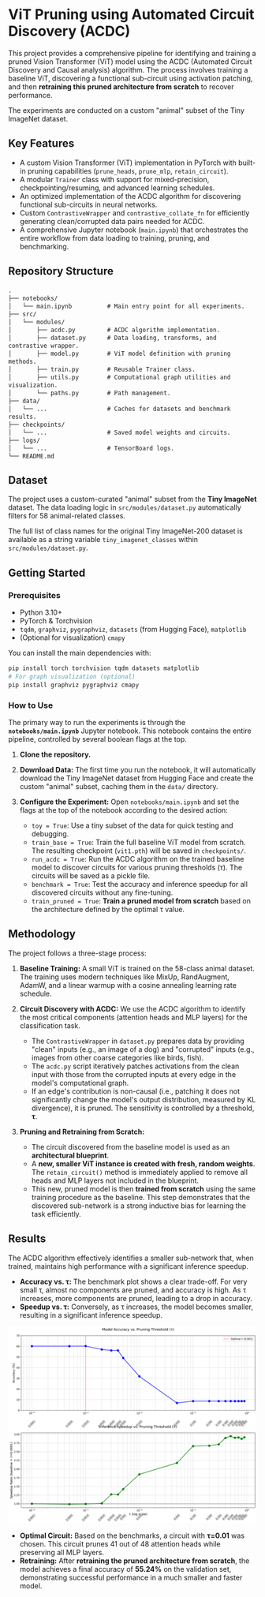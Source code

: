 # ViT Pruning using Automated Circuit Discovery (ACDC)

This project provides a comprehensive pipeline for identifying and training a pruned Vision Transformer (ViT) model using the ACDC (Automated Circuit Discovery and Causal analysis) algorithm. The process involves training a baseline ViT, discovering a functional sub-circuit using activation patching, and then **retraining this pruned architecture from scratch** to recover performance.

The experiments are conducted on a custom "animal" subset of the Tiny ImageNet dataset.

## Key Features

-   A custom Vision Transformer (ViT) implementation in PyTorch with built-in pruning capabilities (`prune_heads`, `prune_mlp`, `retain_circuit`).
-   A modular `Trainer` class with support for mixed-precision, checkpointing/resuming, and advanced learning schedules.
-   An optimized implementation of the ACDC algorithm for discovering functional sub-circuits in neural networks.
-   Custom `ContrastiveWrapper` and `contrastive_collate_fn` for efficiently generating clean/corrupted data pairs needed for ACDC.
-   A comprehensive Jupyter notebook (`main.ipynb`) that orchestrates the entire workflow from data loading to training, pruning, and benchmarking.

## Repository Structure

```
.
├── notebooks/
│   └── main.ipynb          # Main entry point for all experiments.
├── src/
│   └── modules/
│       ├── acdc.py         # ACDC algorithm implementation.
│       ├── dataset.py      # Data loading, transforms, and contrastive wrapper.
│       ├── model.py        # ViT model definition with pruning methods.
│       ├── train.py        # Reusable Trainer class.
│       ├── utils.py        # Computational graph utilities and visualization.
│       └── paths.py        # Path management.
├── data/
│   └── ...                 # Caches for datasets and benchmark results.
├── checkpoints/
│   └── ...                 # Saved model weights and circuits.
├── logs/
│   └── ...                 # TensorBoard logs.
└── README.md
```

## Dataset

The project uses a custom-curated "animal" subset from the **Tiny ImageNet** dataset. The data loading logic in `src/modules/dataset.py` automatically filters for 58 animal-related classes.

The full list of class names for the original Tiny ImageNet-200 dataset is available as a string variable `tiny_imagenet_classes` within `src/modules/dataset.py`.

## Getting Started

### Prerequisites

-   Python 3.10+
-   PyTorch & Torchvision
-   `tqdm`, `graphviz`, `pygraphviz`, `datasets` (from Hugging Face), `matplotlib`
-   (Optional for visualization) `cmapy`

You can install the main dependencies with:
```bash
pip install torch torchvision tqdm datasets matplotlib
# For graph visualization (optional)
pip install graphviz pygraphviz cmapy
```

### How to Use

The primary way to run the experiments is through the **`notebooks/main.ipynb`** Jupyter notebook. This notebook contains the entire pipeline, controlled by several boolean flags at the top.

1.  **Clone the repository.**
2.  **Download Data:** The first time you run the notebook, it will automatically download the Tiny ImageNet dataset from Hugging Face and create the custom "animal" subset, caching them in the `data/` directory.
3.  **Configure the Experiment:** Open `notebooks/main.ipynb` and set the flags at the top of the notebook according to the desired action:

    -   `toy = True`: Use a tiny subset of the data for quick testing and debugging.
    -   `train_base = True`: Train the full baseline ViT model from scratch. The resulting checkpoint (`vit1.pth`) will be saved in `checkpoints/`.
    -   `run_acdc = True`: Run the ACDC algorithm on the trained baseline model to discover circuits for various pruning thresholds (τ). The circuits will be saved as a pickle file.
    -   `benchmark = True`: Test the accuracy and inference speedup for all discovered circuits without any fine-tuning.
    -   `train_pruned = True`: **Train a pruned model from scratch** based on the architecture defined by the optimal τ value.

## Methodology

The project follows a three-stage process:

1.  **Baseline Training:** A small ViT is trained on the 58-class animal dataset. The training uses modern techniques like MixUp, RandAugment, AdamW, and a linear warmup with a cosine annealing learning rate schedule.

2.  **Circuit Discovery with ACDC:** We use the ACDC algorithm to identify the most critical components (attention heads and MLP layers) for the classification task.
    -   The `ContrastiveWrapper` in `dataset.py` prepares data by providing "clean" inputs (e.g., an image of a dog) and "corrupted" inputs (e.g., images from other coarse categories like birds, fish).
    -   The `acdc.py` script iteratively patches activations from the clean input with those from the corrupted inputs at every edge in the model's computational graph.
    -   If an edge's contribution is non-causal (i.e., patching it does not significantly change the model's output distribution, measured by KL divergence), it is pruned. The sensitivity is controlled by a threshold, **τ**.

3.  **Pruning and Retraining from Scratch:**
    -   The circuit discovered from the baseline model is used as an **architectural blueprint**.
    -   A **new, smaller ViT instance is created with fresh, random weights**. The `retain_circuit()` method is immediately applied to remove all heads and MLP layers not included in the blueprint.
    -   This new, pruned model is then **trained from scratch** using the same training procedure as the baseline. This step demonstrates that the discovered sub-network is a strong inductive bias for learning the task efficiently.

## Results

The ACDC algorithm effectively identifies a smaller sub-network that, when trained, maintains high performance with a significant inference speedup.

-   **Accuracy vs. τ:** The benchmark plot shows a clear trade-off. For very small τ, almost no components are pruned, and accuracy is high. As τ increases, more components are pruned, leading to a drop in accuracy.
-   **Speedup vs. τ:** Conversely, as τ increases, the model becomes smaller, resulting in a significant inference speedup.

![Pruning Analysis Plot](./pruning_analysis_with_tau_labels.png)

-   **Optimal Circuit:** Based on the benchmarks, a circuit with **τ=0.01** was chosen. This circuit prunes 41 out of 48 attention heads while preserving all MLP layers.
-   **Retraining:** After **retraining the pruned architecture from scratch**, the model achieves a final accuracy of **55.24%** on the validation set, demonstrating successful performance in a much smaller and faster model.
